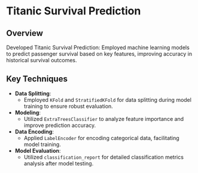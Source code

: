 # Titanic Survival Prediction

## Overview
Developed Titanic Survival Prediction: Employed machine learning models to predict passenger survival based on key features, improving accuracy in historical survival outcomes.

## Key Techniques
- **Data Splitting**:
  - Employed `KFold` and `StratifiedKFold` for data splitting during model training to ensure robust evaluation.
- **Modeling**:
  - Utilized `ExtraTreesClassifier` to analyze feature importance and improve prediction accuracy.
- **Data Encoding**:
  - Applied `LabelEncoder` for encoding categorical data, facilitating model training.
- **Model Evaluation**:
  - Utilized `classification_report` for detailed classification metrics analysis after model testing.
